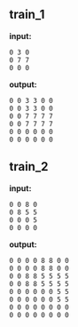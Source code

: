 
## train_1

**input:**
```
0 3 0
0 7 7
0 0 0
```


**output:**
```
0 0 3 3 0 0
0 0 3 3 0 0
0 0 7 7 7 7
0 0 7 7 7 7
0 0 0 0 0 0
0 0 0 0 0 0
```


## train_2

**input:**
```
0 0 8 0
0 8 5 5
0 0 0 5
0 0 0 0
```


**output:**
```
0 0 0 0 8 8 0 0
0 0 0 0 8 8 0 0
0 0 8 8 5 5 5 5
0 0 8 8 5 5 5 5
0 0 0 0 0 0 5 5
0 0 0 0 0 0 5 5
0 0 0 0 0 0 0 0
0 0 0 0 0 0 0 0
```

